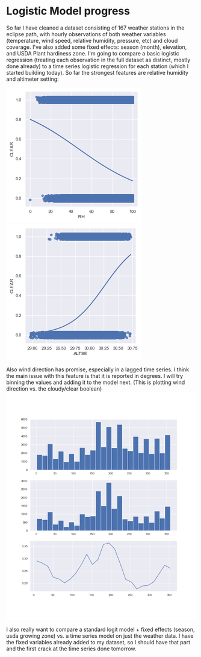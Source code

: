 # Logistic Model progress

So far I have cleaned a dataset consisting of 167 weather stations in the eclipse path, with hourly observations of both weather variables (temperature, wind speed, relative humidity, pressure, etc) and cloud coverage. I've also added some fixed effects: season (month), elevation, and USDA Plant hardiness zone. I'm going to compare a basic logistic regression (treating each observation in the full dataset as distinct, mostly done already) to a time series logistic regression for each station (which I started building today). So far the strongest features are relative humidity and altimeter setting: 

![simple logit fit for relative humidity](https://github.com/saramoira/eclipse-weather-forecaster/blob/main/images/rh.png)
![simple logit fit for altimeter](https://github.com/saramoira/eclipse-weather-forecaster/blob/main/images/altse.png)

Also wind direction has promise, especially in a lagged time series. I think the main issue with this feature is that it is reported in degrees. I will try binning the values and adding it to the model next. (This is plotting wind direction vs. the cloudy/clear boolean)
![wind_dir plot](https://github.com/saramoira/eclipse-weather-forecaster/blob/main/images/wind_dir.png)

I also really want to compare a standard logit model + fixed effects (season, usda growing zone) vs. a time series model on just the weather data. I have the fixed variables already added to my dataset, so I should have that part and the first crack at the time series done tomorrow. 
